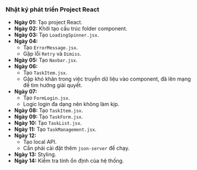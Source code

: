 ### Nhật ký phát triển Project React

- **Ngày 01:** Tạo project React.
- **Ngày 02:** Khởi tạo cấu trúc folder component.
- **Ngày 03:** Tạo `LoadingSpinner.jsx`.
- **Ngày 04:**
  - Tạo `ErrorMessage.jsx`.
  - Gặp lỗi `Retry` và `Dimiss`.
- **Ngày 05:** Tạo `Navbar.jsx`.
- **Ngày 06:**
  - Tạo `TaskItem.jsx`.
  - Gặp khó khăn trong việc truyền dữ liệu vào component, đã lên mạng để tìm hướng giải quyết.
- **Ngày 07:**
  - Tạo `FormLogin.jsx`.
  - Logic login đa dạng nên không làm kịp.
- **Ngày 08:** Tạo `TaskItem.jsx`.
- **Ngày 09:** Tạo `TaskForm.jsx`.
- **Ngày 10:** Tạo `TaskList.jsx`.
- **Ngày 11:** Tạo `TaskManagement.jsx`.
- **Ngày 12:**
  - Tạo local API.
  - Cần phải cài đặt thêm `json-server` để chạy.
- **Ngày 13:** Styling.
- **Ngày 14:** Kiểm tra tính ổn định của hệ thống.